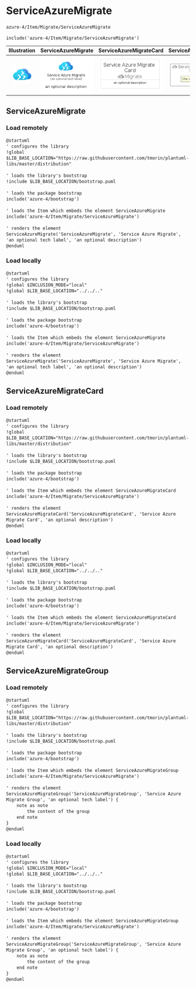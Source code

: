 # ServiceAzureMigrate


```text
azure-4/Item/Migrate/ServiceAzureMigrate
```

```text
include('azure-4/Item/Migrate/ServiceAzureMigrate')
```



| Illustration | ServiceAzureMigrate | ServiceAzureMigrateCard | ServiceAzureMigrateGroup |
| :---: | :---: | :---: | :---: |
| ![illustration for Illustration](../../../azure-4/Item/Migrate/ServiceAzureMigrate.png) | ![illustration for ServiceAzureMigrate](../../../azure-4/Item/Migrate/ServiceAzureMigrate.Local.png) | ![illustration for ServiceAzureMigrateCard](../../../azure-4/Item/Migrate/ServiceAzureMigrateCard.Local.png) | ![illustration for ServiceAzureMigrateGroup](../../../azure-4/Item/Migrate/ServiceAzureMigrateGroup.Local.png) |




## ServiceAzureMigrate

### Load remotely
```plantuml
@startuml
' configures the library
!global $LIB_BASE_LOCATION="https://raw.githubusercontent.com/tmorin/plantuml-libs/master/distribution"

' loads the library's bootstrap
!include $LIB_BASE_LOCATION/bootstrap.puml

' loads the package bootstrap
include('azure-4/bootstrap')

' loads the Item which embeds the element ServiceAzureMigrate
include('azure-4/Item/Migrate/ServiceAzureMigrate')

' renders the element
ServiceAzureMigrate('ServiceAzureMigrate', 'Service Azure Migrate', 'an optional tech label', 'an optional description')
@enduml
```

### Load locally
```plantuml
@startuml
' configures the library
!global $INCLUSION_MODE="local"
!global $LIB_BASE_LOCATION="../../.."

' loads the library's bootstrap
!include $LIB_BASE_LOCATION/bootstrap.puml

' loads the package bootstrap
include('azure-4/bootstrap')

' loads the Item which embeds the element ServiceAzureMigrate
include('azure-4/Item/Migrate/ServiceAzureMigrate')

' renders the element
ServiceAzureMigrate('ServiceAzureMigrate', 'Service Azure Migrate', 'an optional tech label', 'an optional description')
@enduml
```

## ServiceAzureMigrateCard

### Load remotely
```plantuml
@startuml
' configures the library
!global $LIB_BASE_LOCATION="https://raw.githubusercontent.com/tmorin/plantuml-libs/master/distribution"

' loads the library's bootstrap
!include $LIB_BASE_LOCATION/bootstrap.puml

' loads the package bootstrap
include('azure-4/bootstrap')

' loads the Item which embeds the element ServiceAzureMigrateCard
include('azure-4/Item/Migrate/ServiceAzureMigrate')

' renders the element
ServiceAzureMigrateCard('ServiceAzureMigrateCard', 'Service Azure Migrate Card', 'an optional description')
@enduml
```

### Load locally
```plantuml
@startuml
' configures the library
!global $INCLUSION_MODE="local"
!global $LIB_BASE_LOCATION="../../.."

' loads the library's bootstrap
!include $LIB_BASE_LOCATION/bootstrap.puml

' loads the package bootstrap
include('azure-4/bootstrap')

' loads the Item which embeds the element ServiceAzureMigrateCard
include('azure-4/Item/Migrate/ServiceAzureMigrate')

' renders the element
ServiceAzureMigrateCard('ServiceAzureMigrateCard', 'Service Azure Migrate Card', 'an optional description')
@enduml
```

## ServiceAzureMigrateGroup

### Load remotely
```plantuml
@startuml
' configures the library
!global $LIB_BASE_LOCATION="https://raw.githubusercontent.com/tmorin/plantuml-libs/master/distribution"

' loads the library's bootstrap
!include $LIB_BASE_LOCATION/bootstrap.puml

' loads the package bootstrap
include('azure-4/bootstrap')

' loads the Item which embeds the element ServiceAzureMigrateGroup
include('azure-4/Item/Migrate/ServiceAzureMigrate')

' renders the element
ServiceAzureMigrateGroup('ServiceAzureMigrateGroup', 'Service Azure Migrate Group', 'an optional tech label') {
    note as note
        the content of the group
    end note
}
@enduml
```

### Load locally
```plantuml
@startuml
' configures the library
!global $INCLUSION_MODE="local"
!global $LIB_BASE_LOCATION="../../.."

' loads the library's bootstrap
!include $LIB_BASE_LOCATION/bootstrap.puml

' loads the package bootstrap
include('azure-4/bootstrap')

' loads the Item which embeds the element ServiceAzureMigrateGroup
include('azure-4/Item/Migrate/ServiceAzureMigrate')

' renders the element
ServiceAzureMigrateGroup('ServiceAzureMigrateGroup', 'Service Azure Migrate Group', 'an optional tech label') {
    note as note
        the content of the group
    end note
}
@enduml
```

